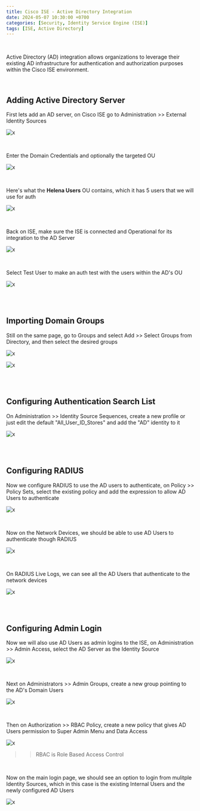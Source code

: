 ```yaml
---
title: Cisco ISE - Active Directory Integration
date: 2024-05-07 10:30:00 +0700
categories: [Security, Identity Service Engine (ISE)]
tags: [ISE, Active Directory]
---
```


<br>

Active Directory (AD) integration allows organizations to leverage their existing AD infrastructure for authentication and authorization purposes within the Cisco ISE environment.

<br>

## Adding Active Directory Server

First lets add an AD server, on Cisco ISE go to Administration >> External Identity Sources

![x](/static/2024-05-07-ise-active-directory/01.png)

<br>

Enter the Domain Credentials and optionally the targeted OU

![x](/static/2024-05-07-ise-active-directory/02.png)

<br>

Here's what the **Helena Users** OU contains, which it has 5 users that we will use for auth

![x](/static/2024-05-07-ise-active-directory/02a.png)

<br>

Back on ISE, make sure the ISE is connected and Operational for its integration to the AD Server

![x](/static/2024-05-07-ise-active-directory/03.png)

<br>

Select Test User to make an auth test with the users within the AD's OU

![x](/static/2024-05-07-ise-active-directory/03a.png)

<br>
<br>

## Importing Domain Groups

Still on the same page, go to Groups and select Add >> Select Groups from Directory, and then select the desired groups

![x](/static/2024-05-07-ise-active-directory/04.png)

![x](/static/2024-05-07-ise-active-directory/05.png)

<br>
<br>

## Configuring Authentication Search List

On Administration >> Identity Source Sequences, create a new profile or just edit the default "All_User_ID_Stores" and add the "AD" identity to it

![x](/static/2024-05-07-ise-active-directory/06.png)

<br>
<br>

## Configuring RADIUS

Now we configure RADIUS to use the AD users to authenticate, on Policy >> Policy Sets, select the existing policy and add the expression to allow AD Users to authenticate

![x](/static/2024-05-07-ise-active-directory/07.png)

<br>

Now on the Network Devices, we should be able to use AD Users to authenticate though RADIUS

![x](/static/2024-05-07-ise-active-directory/08.png)

<br>

On RADIUS Live Logs, we can see all the AD Users that authenticate to the network devices

![x](/static/2024-05-07-ise-active-directory/09.png)

<br>
<br>

## Configuring Admin Login

Now we will also use AD Users as admin logins to the ISE, on Administration >> Admin Access, select the AD Server as the Identity Source

![x](/static/2024-05-07-ise-active-directory/10.png)

<br>

Next on Administrators >> Admin Groups, create a new group pointing to the AD's Domain Users

![x](/static/2024-05-07-ise-active-directory/11.png)

<br>

Then on Authorization >> RBAC Policy, create a new policy that gives AD Users permission to Super Admin Menu and Data Access

![x](/static/2024-05-07-ise-active-directory/12.png)

>> RBAC is Role Based Access Control

<br>

Now on the main login page, we should see an option to login from mulitple Identity Sources, which in this case is the existing Internal Users and the newly configured AD Users

![x](/static/2024-05-07-ise-active-directory/13.png)

<br>

























